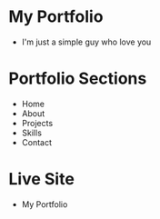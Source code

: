 # My Portfolio
* I'm just a simple guy who love you
# Portfolio Sections
* Home
* About
* Projects
* Skills
* Contact
# Live Site
* My Portfolio 

